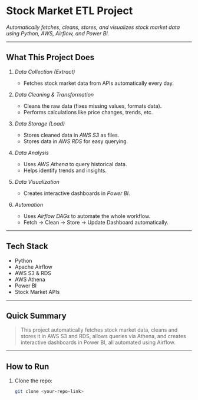 # Stock Market ETL Project

*Automatically fetches, cleans, stores, and visualizes stock market data using Python, AWS, Airflow, and Power BI.*

---

## What This Project Does

1. *Data Collection (Extract)*
   - Fetches stock market data from APIs automatically every day.

2. *Data Cleaning & Transformation*
   - Cleans the raw data (fixes missing values, formats data).
   - Performs calculations like price changes, trends, etc.

3. *Data Storage (Load)*
   - Stores cleaned data in *AWS S3* as files.
   - Stores data in *AWS RDS* for easy querying.

4. *Data Analysis*
   - Uses *AWS Athena* to query historical data.
   - Helps identify trends and insights.

5. *Data Visualization*
   - Creates interactive dashboards in *Power BI*.

6. *Automation*
   - Uses *Airflow DAGs* to automate the whole workflow.
   - Fetch → Clean → Store → Update Dashboard automatically.

---

## Tech Stack
- Python  
- Apache Airflow  
- AWS S3 & RDS  
- AWS Athena  
- Power BI  
- Stock Market APIs

---

## Quick Summary
> This project automatically fetches stock market data, cleans and stores it in AWS S3 and RDS, allows queries via Athena, and creates interactive dashboards in Power BI, all automated using Airflow.

---

## How to Run
1. Clone the repo:
   ```bash
   git clone <your-repo-link>
